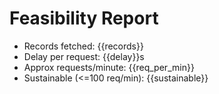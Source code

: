 # Feasibility Report

- Records fetched: {{records}}
- Delay per request: {{delay}}s
- Approx requests/minute: {{req_per_min}}
- Sustainable (<=100 req/min): {{sustainable}}
